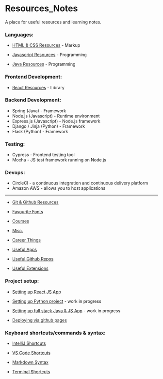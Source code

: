 # Resources_Notes

A place for useful resources and learning notes.

### Languages:   
- [HTML & CSS Resources](https://github.com/Corrine2212/Resources_Notes/blob/main/LANGUAGES/01%20HTML%20%26%20CSS%20Resources.md) - Markup 

- [Javascript Resources](https://github.com/Corrine2212/Resources_Notes/blob/main/LANGUAGES/02%20Javascript%20Resources.md) - Programming

- [Java Resources](https://github.com/Corrine2212/Resources_Notes/blob/main/LANGUAGES/03%20Java%20Resources.md) - Programming


### Frontend Development:   
- [React Resources](https://github.com/Corrine2212/Resources_Notes/blob/main/FRAMEWORKS%2C%20LIBRARIES%20%26%20PLATFORMS/React%20Resources.md) - Library


### Backend Development:   
- Spring (Java) - Framework
- Node.js (Javascript) - Runtime environment
- Express.js (Javascript) - Node.js framework
- Django / Jinja (Python) - Framework
- Flask (Python) - Framework

### Testing:   
- Cypress - Frontend testing tool
- Mocha - JS test framework running on Node.js

### Devops:   
- CircleCI - a continuous integration and continuous delivery platform
- Amazon AWS - allows you to host applications

---------

- [Git & Github Resources](https://github.com/Corrine2212/Resources_Notes/blob/main/Git%20%26%20Github%20Resources.md)

- [Favourite Fonts](https://github.com/Corrine2212/Resources_Notes/blob/main/Favourite%20Fonts.md)

- [Courses](https://github.com/Corrine2212/Resources_Notes/blob/main/Courses.md)

- [Misc.](https://github.com/Corrine2212/Resources_Notes/blob/main/Misc.md)

- [Career Things](https://github.com/Corrine2212/Resources_Notes/blob/main/Career%20Things.md)

- [Useful Apps](https://github.com/Corrine2212/Resources_Notes/blob/main/Useful%20Apps.md)

- [Useful Github Repos](https://github.com/Corrine2212/Resources_Notes/blob/main/Useful%20Github%20Repos.md)

- [Useful Extensions](https://github.com/Corrine2212/Resources_Notes/blob/main/Useful%20VSC%20Extensions.md)



### Project setup:  
- [Setting up React JS App](https://github.com/Corrine2212/Resources_Notes/blob/main/Instructions%20for%20setting%20up%20React%20JS%20project.md)

- [Setting up Python project]() - work in progress

- [Setting up full stack Java & JS App](https://github.com/Corrine2212/Resources_Notes/blob/main/PROJECT%20GUIDES%20%26%20INSTRUCTIONS/Instructions%20for%20setting%20up%20Java%20%26%20JS%20App.md) - work in progress

- [Deploying via github pages](https://github.com/Corrine2212/Resources_Notes/blob/main/PROJECT%20GUIDES%20%26%20INSTRUCTIONS/Deploying%20via%20GitHub%20Pages.md)


### Keyboard shortcuts/commands & syntax:  
- [IntelliJ Shortcuts](https://github.com/Corrine2212/Resources_Notes/blob/main/IntelliJ%20Shortcuts.md)

- [VS Code Shortcuts](https://github.com/Corrine2212/Resources_Notes/blob/main/Shortcuts%20%26%20Commands/VS%20Code%20Shortcuts.md) 

- [Markdown Syntax](https://github.com/Corrine2212/Resources_Notes/blob/main/Shortcuts%20%26%20Commands/Markdown%20Syntax.md)

- [Terminal Shortcuts](https://github.com/Corrine2212/Resources_Notes/blob/main/Shortcuts%20%26%20Commands/Terminal%20Shortcuts.md)

